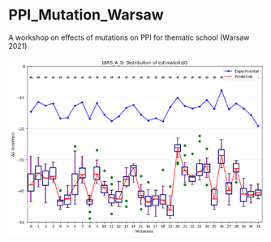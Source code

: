 # PPI_Mutation_Warsaw
A workshop on effects of mutations on PPI for thematic school (Warsaw 2021)


![](1BRS.png?raw=true "1BRS")
